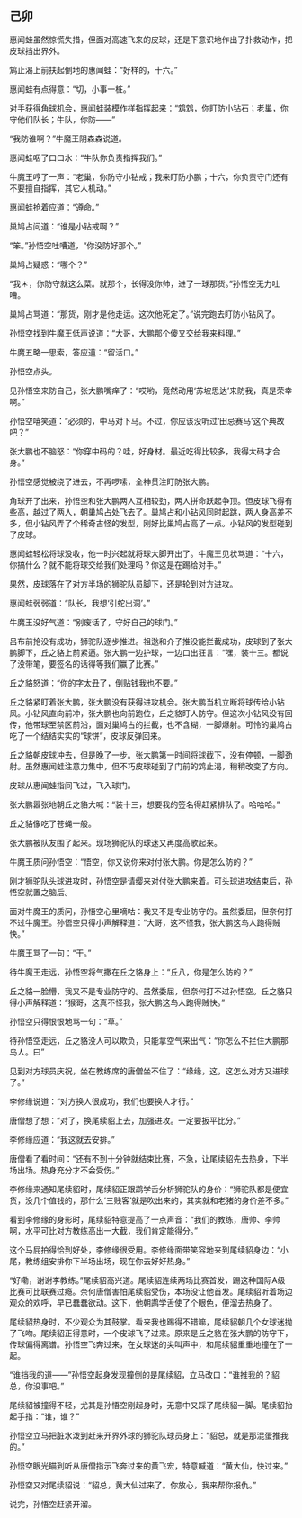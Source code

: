 ## 己卯

惠闻蛙虽然惊慌失措，但面对高速飞来的皮球，还是下意识地作出了扑救动作，把皮球挡出界外。

鸩止渴上前扶起倒地的惠闻蛙：“好样的，十六。”

惠闻蛙有点得意：“切，小事一桩。”

对手获得角球机会，惠闻蛙装模作样指挥起来：“鸩鸩，你盯防小钻石；老巢，你守他们队长；牛队，你防——”

“我防谁啊？”牛魔王阴森森说道。

惠闻蛙咽了口口水：“牛队你负责指挥我们。”

牛魔王哼了一声：“老巢，你防守小钻戒；我来盯防小鹏；十六，你负责守门还有不要擅自指挥，其它人机动。”

惠闻蛙抢着应道：“遵命。”

巢鸠占问道：“谁是小钻戒啊？”

“笨。”孙悟空吐嘈道，“你没防好那个。”

巢鸠占疑惑：“哪个？”

“我＊，你防守就这么菜。就那个，长得没你帅，进了一球那货。”孙悟空无力吐嘈。

巢鸠占骂道：“那货，刚才是他走运。这次他死定了。”说完跑去盯防小钻风了。

孙悟空找到牛魔王低声说道：“大哥，大鹏那个傻叉交给我来料理。”

牛魔五略一思索，答应道：“留活口。”

孙悟空点头。

见孙悟空来防自己，张大鹏嘴痒了：“哎哟，竟然动用‘苏坡思达’来防我，真是荣幸啊。”

孙悟空嘻笑道：“必须的，中马对下马。不过，你应该没听过‘田忌赛马’这个典故吧？”

张大鹏也不脑怒：“你穿中码的？哇，好身材。最近吃得比较多，我得大码才合身。”

孙悟空感觉被绕了进去，不再啰嗦，全神贯注盯防张大鹏。

角球开了出来，孙悟空和张大鹏两人互相较劲，两人拼命跃起争顶。但皮球飞得有些高，越过了两人，朝巢鸠占处飞去了。巢鸠占和小钻风同时起跳，两人身高差不多，但小钻风弄了个稀奇古怪的发型，刚好比巢鸠占高了一点。小钻风的发型碰到了皮球。

惠闻蛙轻松将球没收，他一时兴起就将球大脚开出了。牛魔王见状骂道：“十六，你搞什么？就不能将球交给我们处理吗？你这是在踢给对手。”

果然，皮球落在了对方半场的狮驼队员脚下，还是轮到对方进攻。

惠闻蛙弱弱道：“队长，我想‘引蛇出洞’。”

牛魔王没好气道：“别废话了，守好自己的球门。”

吕布前抢没有成功，狮驼队逐步推进。祖逖和介子推没能拦截成功，皮球到了张大鹏脚下，丘之貉上前紧逼。张大鹏一边护球，一边口出狂言：“嘿，装十三。都说了没带笔，要签名的话得等我们赢了比赛。”

丘之貉怒道：“你的字太丑了，倒贴钱我也不要。”

丘之貉紧盯着张大鹏，张大鹏没有获得进攻机会。张大鹏当机立断将球传给小钻风。小钻风直向前冲，张大鹏也向前跑位，丘之貉盯人防守。但这次小钻风没有回传，他带球至禁区前沿，面对巢鸠占的拦截，也不含糊，一脚爆射。可怜的巢鸠占吃了一个结结实实的“球饼”，皮球反弹回来。

丘之貉朝皮球冲去，但是晚了一步。张大鹏第一时间将球截下，没有停顿，一脚劲射。虽然惠闻蛙注意力集中，但不巧皮球碰到了门前的鸩止渴，稍稍改变了方向。

皮球从惠闻蛙指间飞过，飞入球门。

张大鹏嚣张地朝丘之貉大喊：“装十三，想要我的签名得赶紧排队了。哈哈哈。”

丘之貉像吃了苍蝇一般。

张大鹏被队友围了起来。现场狮驼队的球迷又再度高歌起来。

牛魔王质问孙悟空：“悟空，你又说你来对付张大鹏。你是怎么防的？”

刚才狮驼队头球进攻时，孙悟空是请缨来对付张大鹏来着。可头球进攻结束后，孙悟空就置之脑后。

面对牛魔王的质问，孙悟空心里嘀咕：我又不是专业防守的。虽然委屈，但奈何打不过牛魔王。孙悟空只得小声解释道：“大哥，这不怪我，张大鹏这鸟人跑得贼快。”

牛魔王骂了一句：“干。”

待牛魔王走远，孙悟空将气撒在丘之貉身上：“丘八，你是怎么防的？”

丘之貉一脸懵，我又不是专业防守的。虽然委屈，但奈何打不过孙悟空。丘之貉只得小声解释道：“猴哥，这真不怪我，张大鹏这鸟人跑得贼快。”

孙悟空只得恨恨地骂一句：“草。”

待孙悟空走远，丘之貉没人可以欺负，只能拿空气来出气：“你怎么不拦住大鹏那鸟人。曰”

见到对方球员庆祝，坐在教练席的唐僧坐不住了：“缘缘，这，这怎么对方又进球了。”

李修缘说道：“对方换人很成功，我们也要换人才行。”

唐僧想了想：“对了，换尾续貂上去，加强进攻。一定要扳平比分。”

李修缘应道：“我这就去安排。”

唐僧看了看时间：“还有不到十分钟就结束比赛，不急，让尾续貂先去热身，下半场出场。热身充分才不会受伤。”

李修缘来通知尾续貂时，尾续貂正跟鹉学舌分析狮驼队的身价：“狮驼队都是便宜货，没几个值钱的，那什么‘三贱客’就是吹出来的，其实就和老猪的身价差不多。”

看到李修缘的身影时，尾续貂特意提高了一点声音：“我们的教练，唐帅、李帅啊，水平可比对方教练高出一大截，我们肯定能得分。”

这个马屁拍得恰到好处，李修缘很受用。李修缘面带笑容地来到尾续貂身边：“小尾，教练组安排你下半场出场，现在你去好好热身。”

“好嘞，谢谢李教练。”尾续貂高兴道。尾续貂连续两场比赛首发，踢这种国际A级比赛可比联赛过瘾。奈何唐僧害怕尾续貂受伤，本场没让他首发。尾续貂听着场边观众的欢呼，早已蠢蠢欲动。这下，他朝鹉学舌使了个眼色，便溜去热身了。

尾续貂热身时，不少观众为其鼓掌。看来我也踢得不错嘛，尾续貂朝几个女球迷抛了飞吻。尾续貂正得意时，一个皮球飞了过来。原来是丘之貉在张大鹏的防守下，传球偏得离谱。孙悟空飞奔过来，在女球迷的尖叫声中，和尾续貂重重地撞在了一起。

“谁挡我的道——”孙悟空起身发现撞倒的是尾续貂，立马改口：“谁推我的？貂总，你没事吧。”

尾续貂被撞得不轻，尤其是孙悟空刚起身时，无意中又踩了尾续貂一脚。尾续貂抬起手指：“谁，谁？”

孙悟空立马把脏水泼到赶来开界外球的狮驼队球员身上：“貂总，就是那混蛋推我的。”

孙悟空眼光瞄到听从唐僧指示飞奔过来的黄飞宏，特意喊道：“黄大仙，快过来。”

孙悟空又对尾续貂说：“貂总，黄大仙过来了。你放心，我来帮你报仇。”

说完，孙悟空赶紧开溜。

